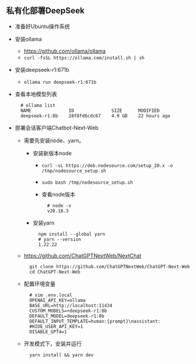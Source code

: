 ## 私有化部署DeepSeek
- 准备好Ubuntu操作系统
- 安装ollama
	- https://github.com/ollama/ollama
	- `curl -fsSL https://ollama.com/install.sh | sh`
- 安装deepseek-r1:671b
	- `ollama run deepseek-r1:671b`
- 查看本地模型列表

		# ollama list
		NAME              ID              SIZE      MODIFIED     
		deepseek-r1:8b    28f8fd6cdc67    4.9 GB    22 hours ago
- 部署会话客户端Chatbot-Next-Web
	- 需要先安装node、yarn。
		- 安装新版本node
			- `curl -sL https://deb.nodesource.com/setup_20.x -o /tmp/nodesource_setup.sh`
			- `sudo bash /tmp/nodesource_setup.sh`
			- 查看node版本
			
					# node -v
					v20.18.3
		- 安装yarn

				npm install --global yarn
				# yarn --version
				1.22.22

	- https://github.com/ChatGPTNextWeb/NextChat

			git clone https://github.com/ChatGPTNextWeb/ChatGPT-Next-Web
			cd ChatGPT-Next-Web
	- 配置环境变量

			# vim .env.local 
			OPENAI_API_KEY=ollama
			BASE_URL=http://localhost:11434
			CUSTOM_MODELS=+deepseek-r1:8b
			DEFAULT_MODEL=deepseek-r1:8b
			DEFAULT_INPUT_TEMPLATE=human:{prompt}\nassistant:
			#HIDE_USER_API_KEY=1
			DISABLE_GPT4=1
	- 开发模式下，安装并运行

			yarn install && yarn dev
